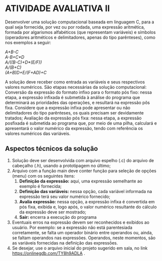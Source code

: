 # ATIVIDADE AVALIATIVA II

Desenvolver uma solução computacional baseada em linguagem C, para a qual seja fornecida, por vez ou por rodada, uma expressão aritmética, formada por algarismos alfabéticos (que representam variáveis) e símbolos (operadores aritméticos e delimitadores, apenas do tipo parênteses), como nos exemplos a seguir: 

 _A+B-C_ <br>
 _A-B+C*D_ <br>
 _A/((B-C)+D*(E/F))_ <br> 
 _A/(B+C)_ <br>
 _(A+B)*D+E/(F+A*D)+C_ <br>

A solução deve receber como entrada as variáveis e seus respectivos valores numéricos. São etapas necessárias da solução computacional:
Conversão da expressão do formato infixo para o formato pós fixo: nessa etapa, a expressão infixada é submetida à análise do programa que determinará as prioridades das operações, e resultará na expressão pôs fixa. Considere que a expressão infixa pode apresentar ou não delimitadores do tipo parênteses, os quais precisam ser devidamente tratados;
Avaliação da expressão pós fixa: nessa etapa, a expressão posfixada é submetida ao programa que, por meio de uma pilha, calculará e apresentará o 
valor numérico da expressão, tendo com referência os valores numéricos das variáveis. 

## Aspectos técnicos da solução

1. Solução deve ser desenvolvida com arquivo espelho (.c) do arquivo de cabeçalho (.h), usando a prototipagem no último;
2. Arquivo com a função main deve conter função para seleção de opções (menu) com os seguintes itens:
    1. **Definição da expressão:** aqui, uma expressão semelhante ao exemplo é fornecida; 
    2. **Definição das variáveis:** nessa opção, cada variável informada na expressão terá seu valor numérico fornecido;
    3. **Avalia expressão:** nessa opção, a expressão infixa é convertida em pós fixa, exibida e, logo após, o valor numérico resultante do cálculo da expressão deve ser mostrado;
    4. **Sair:** encerra a execução do programa
3. Eventuais erros na expressão devem ser reconhecidos e exibidos ao usuário. Por exemplo: se a expressão não está parentesiada corretamente, se falta um operador binário entre operandos ou, ainda, se faltam operandos nas expressões. Operandos, neste momentos, são as variáveis fornecidas na definição das expressões.
4. Se desejar, use o arquivo inicial do projeto sugerido em sala, no link https://onlinegdb.com/TY8h9ADLA .
